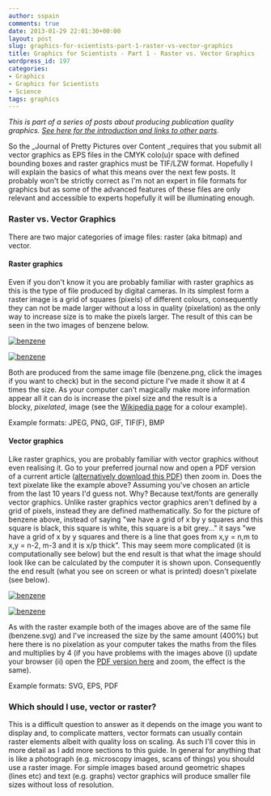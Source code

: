 ```yaml
---
author: sspain
comments: true
date: 2013-01-29 22:01:30+00:00
layout: post
slug: graphics-for-scientists-part-1-raster-vs-vector-graphics
title: Graphics for Scientists - Part 1 - Raster vs. Vector Graphics
wordpress_id: 197
categories:
- Graphics
- Graphics for Scientists
- Science
tags: graphics
---
```


_This is part of a series of posts about producing publication quality graphics. [See here for the introduction and links to other parts](http://sebspain.co.uk/graphics/graphics-for-scientists-intro/)._

So the _Journal of Pretty Pictures over Content _requires that you submit all vector graphics as EPS files in the CMYK colo(u)r space with defined bounding boxes and raster graphics must be TIF/LZW format. Hopefully I will explain the basics of what this means over the next few posts. It probably won't be strictly correct as I'm not an expert in file formats for graphics but as some of the advanced features of these files are only relevant and accessible to experts hopefully it will be illuminating enough.


### Raster vs. Vector Graphics


There are two major categories of image files: raster (aka bitmap) and vector.


#### Raster graphics


Even if you don't know it you are probably familiar with raster graphics as this is the type of file produced by digital cameras. In its simplest form a raster image is a grid of squares (pixels) of different colours, consequently they can not be made larger without a loss in quality (pixelation) as the only way to increase size is to make the pixels larger. The result of this can be seen in the two images of benzene below.

[![benzene](http://sebspain.co.uk/wp-content/uploads/2013/01/benzene1.png)](http://sebspain.co.uk/wp-content/uploads/2013/01/benzene1.png)


[![benzene](http://sebspain.co.uk/wp-content/uploads/2013/01/benzene1.png)](http://sebspain.co.uk/wp-content/uploads/2013/01/benzene1.png)


Both are produced from the same image file (benzene.png, click the images if you want to check) but in the second picture I've made it show it at 4 times the size. As your computer can't magically make more information appear all it can do is increase the pixel size and the result is a blocky, _pixelated_, image (see the [Wikipedia page](http://en.wikipedia.org/wiki/Raster_graphics) for a colour example).

Example formats: JPEG, PNG, GIF, TIF(F), BMP


#### Vector graphics


Like raster graphics, you are probably familiar with vector graphics without even realising it. Go to your preferred journal now and open a PDF version of a current article ([alternatively download this PDF](http://sebspain.co.uk/wp-content/uploads/2013/01/vector_pdf_example.pdf)) then zoom in. Does the text pixelate like the example above? Assuming you've chosen an article from the last 10 years I'd guess not. Why? Because text/fonts are generally vector graphics. Unlike raster graphics vector graphics aren't defined by a grid of pixels, instead they are defined mathematically. So for the picture of benzene above, instead of saying "we have a grid of x by y squares and this square is black, this square is white, this square is a bit grey..." it says "we have a grid of x by y squares and there is a line that goes from x,y = n,m to x,y = n-2, m-3 and it is x/p thick". This may seem more complicated (it is computationally see below) but the end result is that what the image should look like can be calculated by the computer it is shown upon. Consequently the end result (what you see on screen or what is printed) doesn't pixelate (see below).

[![benzene](http://sebspain.co.uk/wp-content/uploads/2013/01/benzene.svg)](http://sebspain.co.uk/wp-content/uploads/2013/01/benzene.svg)


[![benzene](http://sebspain.co.uk/wp-content/uploads/2013/01/benzene.svg)](http://sebspain.co.uk/wp-content/uploads/2013/01/benzene.svg)




As with the raster example both of the images above are of the same file (benzene.svg) and I've increased the size by the same amount (400%) but here there is no pixelation as your computer takes the maths from the files and multiplies by 4 (if you have problems with the images above (i) update your browser (ii) open the [PDF version here](http://sebspain.co.uk/wp-content/uploads/2013/01/benzene.pdf) and zoom, the effect is the same).




Example formats: SVG, EPS, PDF





### Which should I use, vector or raster?


This is a difficult question to answer as it depends on the image you want to display and, to complicate matters, vector formats can usually contain raster elements albeit with quality loss on scaling. As such I'll cover this in more detail as I add more sections to this guide. In general for anything that is like a photograph (e.g. microscopy images, scans of things) you should use a raster image. For simple images based around geometric shapes (lines etc) and text (e.g. graphs) vector graphics will produce smaller file sizes without loss of resolution.
